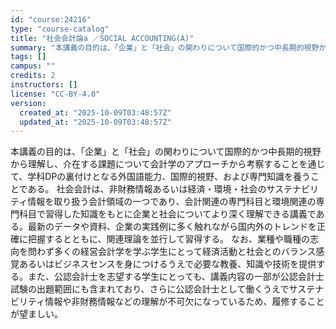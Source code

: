 ```yaml
---
id: "course:24216"
type: "course-catalog"
title: "社会会計論a ／SOCIAL ACCOUNTING(A)"
summary: "本講義の目的は、「企業」と「社会」の関わりについて国際的かつ中長期的視野から理解し、介在する課題について会計学のアプローチから考察することを通じて、学科DPの裏付けとなる外国語能力、国際的視野、および専門知識を養うことである。 社会会計は、…"
tags: []
campus: ""
credits: 2
instructors: []
license: "CC-BY-4.0"
version:
  created_at: "2025-10-09T03:48:57Z"
  updated_at: "2025-10-09T03:48:57Z"
---
```

本講義の目的は、「企業」と「社会」の関わりについて国際的かつ中長期的視野から理解し、介在する課題について会計学のアプローチから考察することを通じて、学科DPの裏付けとなる外国語能力、国際的視野、および専門知識を養うことである。 社会会計は、非財務情報あるいは経済・環境・社会のサステナビリティ情報を取り扱う会計領域の一つであり、会計関連の専門科目と環境関連の専門科目で習得した知識をもとに企業と社会についてより深く理解できる講義である。最新のデータや資料、企業の実践例に多く触れながら国内外のトレンドを正確に把握するとともに、関連理論を並行して習得する。 なお、業種や職種の志向を問わず多くの経営会計学を学ぶ学生にとって経済活動と社会とのバランス感覚あるいはビジネスセンスを身につけるうえで必要な教養、知識や技術を提供する。また、公認会計士を志望する学生にとっても、講義内容の一部が公認会計士試験の出題範囲にも含まれており、さらに公認会計士として働くうえでサステナビリティ情報や非財務情報などの理解が不可欠になっているため、履修することが望ましい。
